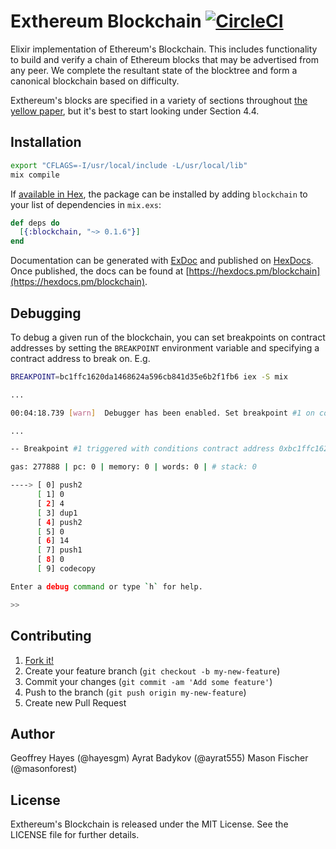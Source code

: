 # Exthereum Blockchain [![CircleCI](https://circleci.com/gh/exthereum/blockchain.svg?style=svg)](https://circleci.com/gh/exthereum/blockchain)

Elixir implementation of Ethereum's Blockchain. This includes functionality to build and verify a chain of Ethereum blocks that may be advertised from any peer. We complete the resultant state of the blocktree and form a canonical blockchain based on difficulty.

Exthereum's blocks are specified in a variety of sections throughout [the yellow paper](http://yellowpaper.io/), but it's best to start looking under Section 4.4.

## Installation

```bash
export "CFLAGS=-I/usr/local/include -L/usr/local/lib"
mix compile
```

If [available in Hex](https://hex.pm/docs/publish), the package can be installed
by adding `blockchain` to your list of dependencies in `mix.exs`:

```elixir
def deps do
  [{:blockchain, "~> 0.1.6"}]
end
```

Documentation can be generated with [ExDoc](https://github.com/elixir-lang/ex_doc)
and published on [HexDocs](https://hexdocs.pm). Once published, the docs can
be found at [https://hexdocs.pm/blockchain](https://hexdocs.pm/blockchain).

## Debugging

To debug a given run of the blockchain, you can set breakpoints on contract addresses by setting the `BREAKPOINT` environment variable and specifying a contract address to break on. E.g.

```bash
BREAKPOINT=bc1ffc1620da1468624a596cb841d35e6b2f1fb6 iex -S mix

...

00:04:18.739 [warn]  Debugger has been enabled. Set breakpoint #1 on contract address 0xbc1ffc1620da1468624a596cb841d35e6b2f1fb6.

...

-- Breakpoint #1 triggered with conditions contract address 0xbc1ffc1620da1468624a596cb841d35e6b2f1fb6 (start) --

gas: 277888 | pc: 0 | memory: 0 | words: 0 | # stack: 0

----> [ 0] push2
      [ 1] 0
      [ 2] 4
      [ 3] dup1
      [ 4] push2
      [ 5] 0
      [ 6] 14
      [ 7] push1
      [ 8] 0
      [ 9] codecopy

Enter a debug command or type `h` for help.

>>
```

## Contributing

1. [Fork it!](https://github.com/exthereum/blockchain/fork)
2. Create your feature branch (`git checkout -b my-new-feature`)
3. Commit your changes (`git commit -am 'Add some feature'`)
4. Push to the branch (`git push origin my-new-feature`)
5. Create new Pull Request

## Author

Geoffrey Hayes (@hayesgm)
Ayrat Badykov (@ayrat555)
Mason Fischer (@masonforest)

## License

Exthereum's Blockchain is released under the MIT License. See the LICENSE file for further details.
